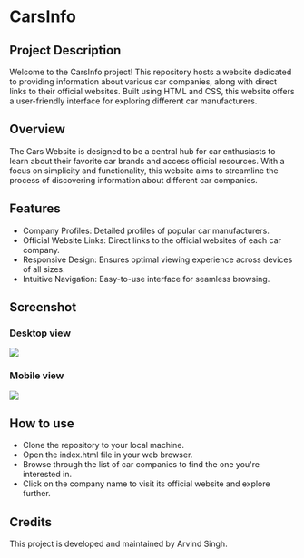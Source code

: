 # CarsInfo
## Project Description
Welcome to the CarsInfo project! This repository hosts a website dedicated to providing information about various car companies, along with direct links to their official websites. Built using HTML and CSS, this website offers a user-friendly interface for exploring different car manufacturers.

## Overview
The Cars Website is designed to be a central hub for car enthusiasts to learn about their favorite car brands and access official resources. With a focus on simplicity and functionality, this website aims to streamline the process of discovering information about different car companies.

## Features
* Company Profiles: Detailed profiles of popular car manufacturers.
* Official Website Links: Direct links to the official websites of each car company.
* Responsive Design: Ensures optimal viewing experience across devices of all sizes.
* Intuitive Navigation: Easy-to-use interface for seamless browsing.

## Screenshot
### Desktop view
<img src="desktop_view.jpeg">

### Mobile view
<img src="mobile_view.jpg">

## How to use
* Clone the repository to your local machine.
* Open the index.html file in your web browser.
* Browse through the list of car companies to find the one you're interested in.
* Click on the company name to visit its official website and explore further.

## Credits
This project is developed and maintained by Arvind Singh.
